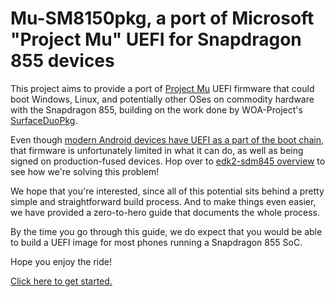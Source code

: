 # Mu-SM8150pkg, a port of Microsoft "Project Mu" UEFI for Snapdragon 855 devices

This project aims to provide a port of [Project Mu](https://blogs.windows.com/windowsdeveloper/2018/12/19/%E2%80%AFintroducing-project-mu/) UEFI firmware that could boot Windows, Linux, and potentially other OSes on commodity hardware with the Snapdragon 855, building on the work done by WOA-Project's [SurfaceDuoPkg](https://github.com/WOA-Project/SurfaceDuoPkg).

Even though [modern Android devices have UEFI as a part of the boot chain](http://worthdoingbadly.com/qcomxbl), that firmware is unfortunately limited in what it can do, as well as being signed on production-fused devices. Hop over to [edk2-sdm845 overview](en/edk2/Overview) to see how we're solving this problem!

We hope that you're interested, since all of this potential sits behind a pretty simple and straightforward build process. And to make things even easier, we have provided a zero-to-hero guide that documents the whole process.

By the time you go through this guide, we do expect that you would be able to build a UEFI image for most phones running a Snapdragon 855 SoC.

Hope you enjoy the ride!

[Click here to get started.](en/sm8150pkg/tutorial/1_Prerequisites_Bootloader_binary_extraction.md)
